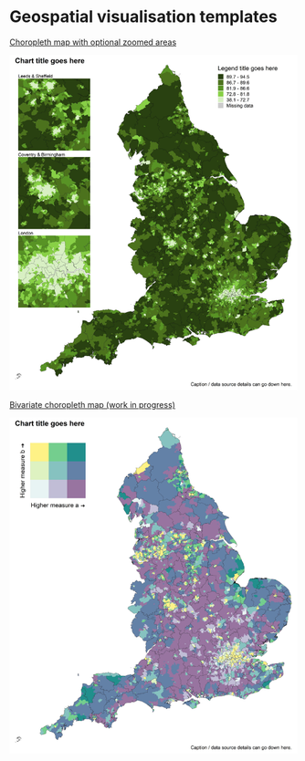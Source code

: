# Geospatial visualisation templates

[Choropleth map with optional zoomed areas](https://github.com/DataS-DHSC/geospatial-vis-templates/blob/master/2%20-%20Templates/Choropleth-template.md)

![](https://github.com/DataS-DHSC/geospatial-vis-templates/blob/master/2%20-%20Templates/output_vis/choropleth_2area_zoom.jpeg)


[Bivariate choropleth map (work in progress)](https://github.com/DataS-DHSC/geospatial-vis-templates/blob/master/2%20-%20Templates/Bivariate-choropleth-template.md)

![](https://github.com/DataS-DHSC/geospatial-vis-templates/blob/master/2%20-%20Templates/output_vis/choropleth_2area_bivariate.jpeg)
